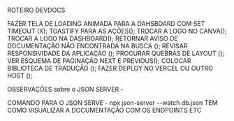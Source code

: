 ROTEIRO DEVDOCS

<!-- FAZER A HOME (X) -->
<!-- COLOCAR BACKGROUND ANIMADO NA HOME (X); -->
<!-- FAZER O FOOTER COMO COMPONENTE (X); -->
<!-- COLOCAR AS OPÇÕES DE CONTATO NO FOOTER (X); -->
<!-- IMPORTAR ÍCONES DE CONTATO NO FOOTER (X); -->
<!-- IMPORTAR TODOS OS ICONS (X); -->
<!-- IMPORTAR ICONS PARA AS LINGUAGENS RECENTEMENTE COLOCADAS NO DATABASE (X); -->
<!-- IMPLEMENTAR JSON SERVER FAKE API (X); -->
<!-- TERMINAR DE PREENCHER A DATABASE DO JSON SERVER(X); -->
<!-- REVISAR A DATABASE PRA SABER SE OS IDS ESTÃO EM ORDEM(X); -->
<!-- FAZER REQUISIÇÃO GET PARA LISTAR TODAS AS TECHS (X); -->
<!-- IMPLEMENTAR CAMPO DE BUSCA (X); -->
FAZER TELA DE LOADING ANIMADA PARA A DAHSBOARD COM SET TIMEOUT (X);
TOASTIFY PARA AS AÇÕES();
TROCAR A LOGO NO CANVA();
TROCAR A LOGO NA DASHBOARD();
RETORNAR AVISO DE DOCUMENTAÇÃO NÃO ENCONTRADA NA BUSCA ();
REVISAR RESPONSIVIDADE DA APLICAÇÃO ();
PROCURAR QUEBRAS DE LAYOUT ();
VER ESQUEMA DE PAGINAÇÃO NEXT E PREVIOUS();
COLOCAR BIBLIOTECA DE TRADUÇÃO ();
FAZER DEPLOY NO VERCEL OU OUTRO HOST ();


OBSERVAÇÕES sobre o JSON SERVER - 

COMANDO PARA O JSON SERVE - npx json-server --watch db.json
TEM COMO VISUALIZAR A DOCUMENTAÇÃO COM OS ENDPOINTS ETC